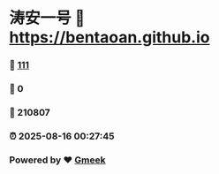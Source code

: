 # 涛安一号 :link: https://bentaoan.github.io 
### :page_facing_up: [111](https://bentaoan.github.io/tag.html) 
### :speech_balloon: 0 
### :hibiscus: 210807 
### :alarm_clock: 2025-08-16 00:27:45 
### Powered by :heart: [Gmeek](https://github.com/Meekdai/Gmeek)

